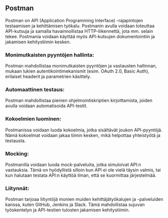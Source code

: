 ## Postman
Postman on API (Application Programming Interface) -rajapintojen testaamisen ja kehittämisen työkalu. Postmanin avulla voidaan toteuttaa API-kutsuja ja samalla havainnollistaa HTTP-liikennettä, jota mm. selain tekee. Postmania voidaan käyttää myös API-kutsujen dokumentointiin ja jakamisen kehitystiimin kesken. 

### Monimutkaisten pyyntöjen hallinta:
Postman mahdollistaa monimutkaisten pyyntöjen ja vastausten hallinnan, mukaan lukien autentikointimekanismit (esim. OAuth 2.0, Basic Auth), erilaiset headerit ja parametrien käsittely.
### Automaattinen testaus:
Postman mahdollistaa pienien ohjelmointiskriptien kirjoittamista, joiden avulla voidaan automatisoida API-testit. 
### Kokoelmien luominen:
Postmanissa voidaan luoda kokoelmia, jotka sisältävät joukon API-pyyntöjä. Nämä kokoelmat voidaan jakaa tiimin kesken, mikä helpottaa yhteistyötä ja  testausta.
### Mocking:
Postmanilla voidaan luoda mock-palveluita, jotka simuloivat API:n vastauksia. Tämä on hyödyllistä silloin kun API ei ole vielä täysin valmis, tai kun halutaan testata API:n käyttöä ilman, että se kuormittaa järjestelmää.
### Liitynnät:
Postman tarjoaa liityntöjä monien muiden kehittäjätyökalujen ja -palveluiden kanssa, kuten GitHub, Jenkins ja Slack. Tämä mahdollistaa sujuvan työskentelyn ja API-testien tulosten jakamisen kehitystiimin.
